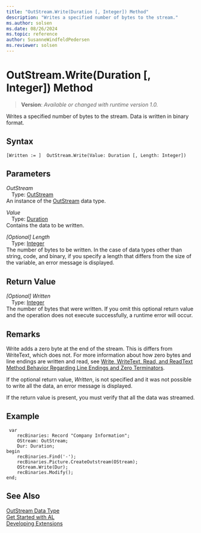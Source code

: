 ```yaml
---
title: "OutStream.Write(Duration [, Integer]) Method"
description: "Writes a specified number of bytes to the stream."
ms.author: solsen
ms.date: 08/26/2024
ms.topic: reference
author: SusanneWindfeldPedersen
ms.reviewer: solsen
---
```

[//]: # (START>DO_NOT_EDIT)
[//]: # (IMPORTANT:Do not edit any of the content between here and the END>DO_NOT_EDIT.)
[//]: # (Any modifications should be made in the .xml files in the ModernDev repo.)
# OutStream.Write(Duration [, Integer]) Method
> **Version**: _Available or changed with runtime version 1.0._

Writes a specified number of bytes to the stream. Data is written in binary format.


## Syntax
```AL
[Written := ]  OutStream.Write(Value: Duration [, Length: Integer])
```
## Parameters
*OutStream*  
&emsp;Type: [OutStream](outstream-data-type.md)  
An instance of the [OutStream](outstream-data-type.md) data type.  

*Value*  
&emsp;Type: [Duration](../duration/duration-data-type.md)  
Contains the data to be written.  

*[Optional] Length*  
&emsp;Type: [Integer](../integer/integer-data-type.md)  
The number of bytes to be written. In the case of data types other than string, code, and binary, if you specify a length that differs from the size of the variable, an error message is displayed.  


## Return Value
*[Optional] Written*  
&emsp;Type: [Integer](../integer/integer-data-type.md)  
The number of bytes that were written. If you omit this optional return value and the operation does not execute successfully, a runtime error will occur.  


[//]: # (IMPORTANT: END>DO_NOT_EDIT)

## Remarks
Write adds a zero byte at the end of the stream. This is differs from WriteText, which does not. For more information about how zero bytes and line endings are written and read, see [Write, WriteText, Read, and ReadText Method Behavior Regarding Line Endings and Zero Terminators](../../devenv-write-read-methods-line-break-behavior.md).

 If the optional return value, *Written*, is not specified and it was not possible to write all the data, an error message is displayed.  
  
 If the return value is present, you must verify that all the data was streamed.  
  
## Example  
  
  
```al
 var
    recBinaries: Record "Company Information";
    OStream: OutStream;
    Dur: Duration;
begin
    recBinaries.Find('-');  
    recBinaries.Picture.CreateOutstream(OStream);   
    OStream.Write(Dur);  
    recBinaries.Modify();  
end;
```   
  

## See Also
[OutStream Data Type](outstream-data-type.md)  
[Get Started with AL](../../devenv-get-started.md)  
[Developing Extensions](../../devenv-dev-overview.md)
